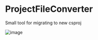 # ProjectFileConverter
Small tool for migrating to new csproj

![image](https://user-images.githubusercontent.com/1640096/36846323-85300ed0-1d5a-11e8-9d45-6de2f1b4714a.png)
